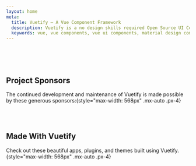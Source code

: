 ```yaml
---
layout: home
meta:
  title: Vuetify — A Vue Component Framework
  description: Vuetify is a no design skills required Open Source UI Component Framework for Vue. It provides you with all of the tools necessary to create beautiful content rich web applications.
  keywords: vue, vue components, vue ui components, material design components, vuetify, component framework, component library
---
```

<script setup>
  import HomeActionBtns from '@/components/home/ActionBtns.vue'
  import HomeEntry from '@/components/home/Entry.vue'
  import HomeFeatures from '@/components/home/Features.vue'
  import HomeSpecialSponsor from '@/components/home/SpecialSponsor.vue'
  import HomeSponsors from '@/components/home/Sponsors.vue'
  import MadeWithVuetify from '@/components/doc/MadeWithVuetify.vue'
</script>

<home-entry />

<br>

<home-features />

<br>

<home-special-sponsor />

<br>

## Project Sponsors

The continued development and maintenance of Vuetify is made possible by these generous sponsors:{style="max-width: 568px" .mx-auto .px-4}

<home-sponsors />

<br>

<v-divider width="500" class="mx-auto" />

<br>

## Made With Vuetify

Check out these beautiful apps, plugins, and themes built using Vuetify.{style="max-width: 568px" .mx-auto .px-4}

<made-with-vuetify />
